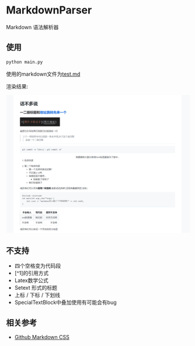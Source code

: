 # MarkdownParser

Markdown 语法解析器

## 使用

```bash
python main.py
```

使用的markdown文件为[test.md](testfiles/test.md)

渲染结果:

![20221219174226](https://raw.githubusercontent.com/learner-lu/picbed/master/20221219174226.png)

## 不支持

- 四个空格变为代码段
- [^1]的引用方式
- Latex数学公式
- Setext 形式的标题
- 上标 / 下标 / 下划线
- SpecialTextBlock中叠加使用有可能会有bug

## 相关参考

- [Github Markdown CSS](https://cdn.jsdelivr.net/npm/github-markdown-css@4.0.0/github-markdown.css)